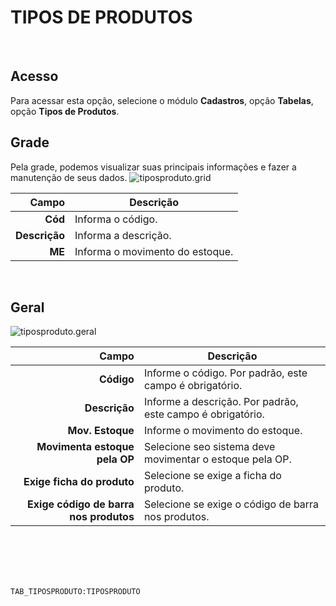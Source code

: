 # TIPOS DE PRODUTOS
<br>

## Acesso
Para acessar esta opção, selecione o módulo **Cadastros**, opção **Tabelas**, opção **Tipos de Produtos**.
<br>

## Grade
Pela grade, podemos visualizar suas principais informações e fazer a manutenção de seus dados.
![tiposproduto.grid](https://raw.githubusercontent.com/netforcews/docs-erp/master/cadastros/imagens/tiposproduto.grid.png)

Campo | Descrição
--:|---
**Cód** | Informa o código.
**Descrição** | Informa a descrição.
**ME** | Informa o movimento do estoque.
<br>

## Geral
![tiposproduto.geral](https://raw.githubusercontent.com/netforcews/docs-erp/master/cadastros/imagens/tiposproduto.geral.png)

Campo | Descrição
--:|---
**Código** | Informe o código. Por padrão, este campo é obrigatório.
**Descrição** | Informe a descrição. Por padrão, este campo é obrigatório.
**Mov. Estoque** | Informe o movimento do estoque.
**Movimenta estoque pela OP** | Selecione seo sistema deve movimentar o estoque pela OP.
**Exige ficha do produto** | Selecione se exige a ficha do produto.
**Exige código de barra nos produtos** | Selecione se exige o código de barra nos produtos.
<br>
<br>
<br>
<br>

```TAB_TIPOSPRODUTO:TIPOSPRODUTO```
